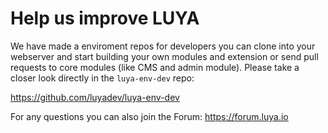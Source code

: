 # Help us improve LUYA

We have made a enviroment repos for developers you can clone into your webserver and start building your own modules and extension or send pull requests to core modules (like CMS and admin module). Please take a closer look directly in the `luya-env-dev` repo:

https://github.com/luyadev/luya-env-dev

For any questions you can also join the Forum: https://forum.luya.io
